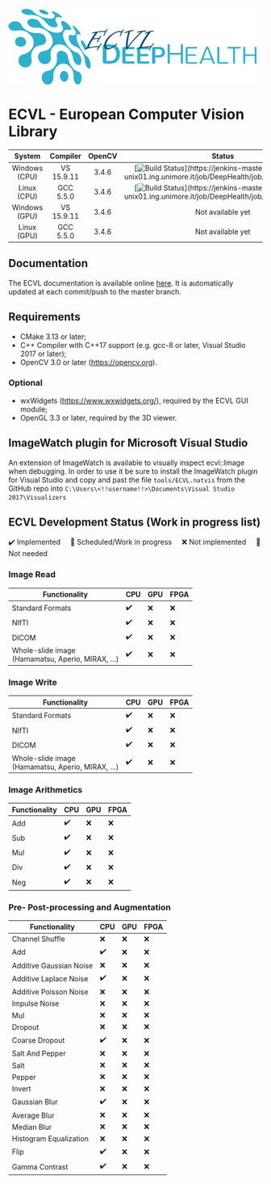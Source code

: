 
![ECVL](doc/logo/DEEPHEALTH_doxygen_logo_reduced.png)
# ECVL - European Computer Vision Library 

| System  |  Compiler  | OpenCV | Status | 
|:-------:|:----------:|:------:|:------:|
| Windows (CPU) | VS 15.9.11 | 3.4.6  |[![Build Status](https://jenkins-master-deephealth-unix01.ing.unimore.it/badge/job/DeepHealth/job/ecvl/job/master/windows_end?)](https://jenkins-master-deephealth-unix01.ing.unimore.it/job/DeepHealth/job/ecvl/job/master/)        |
| Linux (CPU)   | GCC 5.5.0  | 3.4.6  |[![Build Status](https://jenkins-master-deephealth-unix01.ing.unimore.it/badge/job/DeepHealth/job/ecvl/job/master/linux_end?)](https://jenkins-master-deephealth-unix01.ing.unimore.it/job/DeepHealth/job/ecvl/job/master/)        |
| Windows (GPU) | VS 15.9.11 | 3.4.6  |  Not available yet        |
| Linux (GPU)   | GCC 5.5.0  | 3.4.6  |  Not available yet        |


## Documentation

The ECVL documentation is available online [here](http://imagelab.ing.unimore.it/ecvl/). It is automatically updated at each commit/push to the master branch.

## Requirements
- CMake 3.13 or later;
- C++ Compiler with C++17 support (e.g. gcc-8 or later, Visual Studio 2017 or later);
- OpenCV 3.0 or later (https://opencv.org).

### Optional
- wxWidgets (https://www.wxwidgets.org/), required by the ECVL GUI module;
- OpenGL 3.3 or later, required by the 3D viewer.

## ImageWatch plugin for Microsoft Visual Studio

An extension of ImageWatch is available to visually inspect ecvl::Image when debugging. In order to use it be sure to install the ImageWatch plugin for Visual Studio and copy and past the file ```tools/ECVL.natvis``` from the GitHub repo into ```C:\Users\<!!username!!>\Documents\Visual Studio 2017\Visualizers```

## ECVL Development Status (Work in progress list)

:heavy_check_mark: Implemented &nbsp; &nbsp; :large_blue_circle: Scheduled/Work in progress &nbsp; &nbsp; :x: Not implemented &nbsp; &nbsp; :no_entry_sign: Not needed

### Image Read
| Functionality | CPU | GPU | FPGA |
|--|--|--|--|
| Standard Formats | :heavy_check_mark: | :x: | :x: |
| NIfTI | :heavy_check_mark: | :x: | :x: |
| DICOM | :heavy_check_mark: | :x: | :x: |
| Whole-slide image <br>(Hamamatsu, Aperio, MIRAX, ...) | :heavy_check_mark: | :x: | :x: |

### Image Write
| Functionality | CPU | GPU | FPGA |
|--|--|--|--|
| Standard Formats | :heavy_check_mark: | :x: | :x: |
| NIfTI | :heavy_check_mark: | :x: | :x: |
| DICOM | :heavy_check_mark: | :x: | :x: |
| Whole-slide image <br>(Hamamatsu, Aperio, MIRAX, ...) | :heavy_check_mark: | :x: | :x: |

### Image Arithmetics
| Functionality | CPU | GPU | FPGA |
|--|--|--|--|
| Add | :heavy_check_mark: | :x: | :x: |
| Sub | :heavy_check_mark: | :x: | :x: |
| Mul | :heavy_check_mark: | :x: | :x: |
| Div | :heavy_check_mark: | :x: | :x: |
| Neg | :heavy_check_mark: | :x: | :x: |


### Pre- Post-processing and Augmentation
| Functionality | CPU | GPU | FPGA |
|--|--|--|--|
| Channel Shuffle | :x: | :x: | :x: |
| Add | :heavy_check_mark: | :x: | :x: |
| Additive Gaussian Noise | :x: | :x: | :x: |
| Additive Laplace Noise | :heavy_check_mark: | :x: | :x: |
| Additive Poisson Noise | :x: | :x: | :x: |
| Impulse Noise | :x: | :x: | :x: |
| Mul | :x: | :x: | :x: |
| Dropout | :x: | :x: | :x: |
| Coarse Dropout | :heavy_check_mark: | :x: | :x: |
| Salt And Pepper | :x: | :x: | :x: |
| Salt | :x: | :x: | :x: |
| Pepper | :x: | :x: | :x: |
| Invert | :x: | :x: | :x: |
| Gaussian Blur | :heavy_check_mark: | :x: | :x: |
| Average Blur | :x: | :x: | :x: |
| Median Blur | :x: | :x: | :x: |
| Histogram Equalization | :x: | :x: | :x: |
| Flip | :heavy_check_mark: | :x: | :x: |
| Gamma Contrast | :heavy_check_mark: | :x: | :x: |
